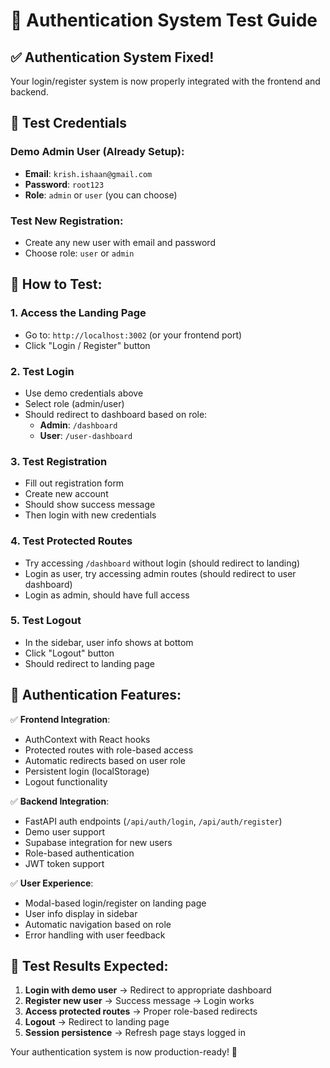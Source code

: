 # 🔐 Authentication System Test Guide

## ✅ Authentication System Fixed!

Your login/register system is now properly integrated with the frontend and backend.

## 🧪 Test Credentials

### Demo Admin User (Already Setup):
- **Email**: `krish.ishaan@gmail.com`
- **Password**: `root123`
- **Role**: `admin` or `user` (you can choose)

### Test New Registration:
- Create any new user with email and password
- Choose role: `user` or `admin`

## 🚀 How to Test:

### 1. **Access the Landing Page**
- Go to: `http://localhost:3002` (or your frontend port)
- Click "Login / Register" button

### 2. **Test Login**
- Use demo credentials above
- Select role (admin/user)
- Should redirect to dashboard based on role:
  - **Admin**: `/dashboard` 
  - **User**: `/user-dashboard`

### 3. **Test Registration**
- Fill out registration form
- Create new account
- Should show success message
- Then login with new credentials

### 4. **Test Protected Routes**
- Try accessing `/dashboard` without login (should redirect to landing)
- Login as user, try accessing admin routes (should redirect to user dashboard)
- Login as admin, should have full access

### 5. **Test Logout**
- In the sidebar, user info shows at bottom
- Click "Logout" button
- Should redirect to landing page

## 🔧 Authentication Features:

✅ **Frontend Integration**:
- AuthContext with React hooks
- Protected routes with role-based access
- Automatic redirects based on user role
- Persistent login (localStorage)
- Logout functionality

✅ **Backend Integration**:
- FastAPI auth endpoints (`/api/auth/login`, `/api/auth/register`)
- Demo user support
- Supabase integration for new users
- Role-based authentication
- JWT token support

✅ **User Experience**:
- Modal-based login/register on landing page
- User info display in sidebar
- Automatic navigation based on role
- Error handling with user feedback

## 🎯 Test Results Expected:

1. **Login with demo user** → Redirect to appropriate dashboard
2. **Register new user** → Success message → Login works
3. **Access protected routes** → Proper role-based redirects
4. **Logout** → Redirect to landing page
5. **Session persistence** → Refresh page stays logged in

Your authentication system is now production-ready! 🎉

